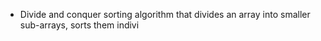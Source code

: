 - Divide and conquer sorting algorithm that divides an array into smaller sub-arrays, sorts them indivi